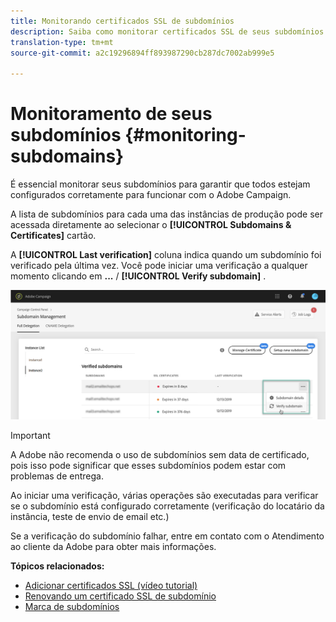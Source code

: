 ```yaml
---
title: Monitorando certificados SSL de subdomínios
description: Saiba como monitorar certificados SSL de seus subdomínios
translation-type: tm+mt
source-git-commit: a2c19296894ff893987290cb287dc7002ab999e5

---
```



# Monitoramento de seus subdomínios {#monitoring-subdomains}

É essencial monitorar seus subdomínios para garantir que todos estejam configurados corretamente para funcionar com o Adobe Campaign.

A lista de subdomínios para cada uma das instâncias de produção pode ser acessada diretamente ao selecionar o **[!UICONTROL Subdomains & Certificates]** cartão.

A **[!UICONTROL Last verification]** coluna indica quando um subdomínio foi verificado pela última vez. Você pode iniciar uma verificação a qualquer momento clicando em **...** / **[!UICONTROL Verify subdomain]** .

![](assets/subdomain_verification.png)

>[!IMPORTANT]
>
>A Adobe não recomenda o uso de subdomínios sem data de certificado, pois isso pode significar que esses subdomínios podem estar com problemas de entrega.

Ao iniciar uma verificação, várias operações são executadas para verificar se o subdomínio está configurado corretamente (verificação do locatário da instância, teste de envio de email etc.)

Se a verificação do subdomínio falhar, entre em contato com o Atendimento ao cliente da Adobe para obter mais informações.

**Tópicos relacionados:**

* [Adicionar certificados SSL (vídeo tutorial)](https://docs.adobe.com/content/help/en/campaign-learn/campaign-standard-tutorials/administrating/control-panel/adding-ssl-certificates.html)
* [Renovando um certificado SSL de subdomínio](../../subdomains-certificates/using/renewing-subdomain-certificate.md)
* [Marca de subdomínios](../../subdomains-certificates/using/subdomains-branding.md)
